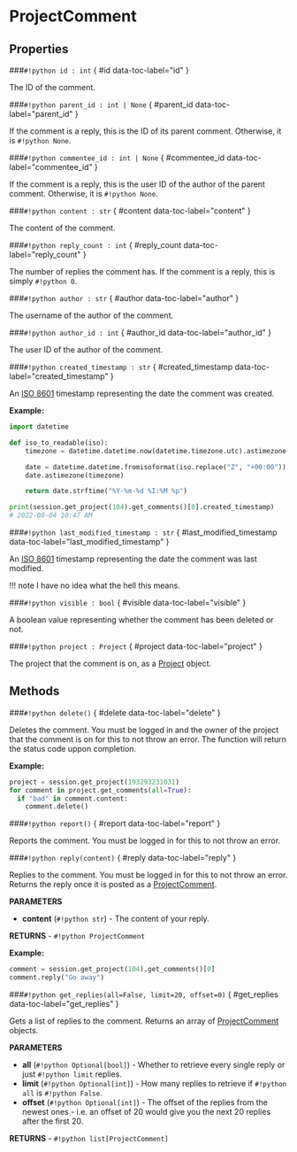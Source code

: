 # **ProjectComment**

## Properties

###`#!python id : int` { #id data-toc-label="id" }

The ID of the comment.

###`#!python parent_id : int | None` { #parent_id data-toc-label="parent_id" }

If the comment is a reply, this is the ID of its parent comment. Otherwise, it is `#!python None`.

###`#!python commentee_id : int | None` { #commentee_id data-toc-label="commentee_id" }

If the comment is a reply, this is the user ID of the author of the parent comment. Otherwise, it is `#!python None`.

###`#!python content : str` { #content data-toc-label="content" }

The content of the comment.

###`#!python reply_count : int` { #reply_count data-toc-label="reply_count" }

The number of replies the comment has. If the comment is a reply, this is simply `#!python 0`.

###`#!python author : str` { #author data-toc-label="author" }

The username of the author of the comment.

###`#!python author_id : int` { #author_id data-toc-label="author_id" }

The user ID of the author of the comment.

###`#!python created_timestamp : str` { #created_timestamp data-toc-label="created_timestamp" }

An [ISO 8601](https://en.wikipedia.org/wiki/ISO_8601) timestamp representing the date the comment was created.

**Example:**

```python
import datetime

def iso_to_readable(iso):
    timezone = datetime.datetime.now(datetime.timezone.utc).astimezone().tzinfo

    date = datetime.datetime.fromisoformat(iso.replace("Z", "+00:00"))
    date.astimezone(timezone)

    return date.strftime("%Y-%m-%d %I:%M %p")

print(session.get_project(104).get_comments()[0].created_timestamp)
# 2022-08-04 10:47 AM
```

###`#!python last_modified_timestamp : str` { #last_modified_timestamp data-toc-label="last_modified_timestamp" }

An [ISO 8601](https://en.wikipedia.org/wiki/ISO_8601) timestamp representing the date the comment was last modified.

!!! note
    I have no idea what the hell this means.

###`#!python visible : bool` { #visible data-toc-label="visible" }

A boolean value representing whether the comment has been deleted or not.

###`#!python project : Project` { #project data-toc-label="project" }

The project that the comment is on, as a [Project](../Project) object.

## Methods

###`#!python delete()` { #delete data-toc-label="delete" }

Deletes the comment. You must be logged in and the owner of the project that the comment is on for this to not throw an error.
The function will return the status code uppon completion.

**Example:**

```python
project = session.get_project(193293231031)
for comment in project.get_comments(all=True):
  if "bad" in comment.content:
    comment.delete()
```

###`#!python report()` { #report data-toc-label="report" }

Reports the comment. You must be logged in for this to not throw an error.

###`#!python reply(content)` { #reply data-toc-label="reply" 
}

Replies to the comment. You must be logged in for this to not throw an error. Returns the reply once it is posted as a [ProjectComment](../ProjectComment).

**PARAMETERS**

- **content** (`#!python str`) - The content of your reply.

**RETURNS** - `#!python ProjectComment`

**Example:**

```python
comment = session.get_project(104).get_comments()[0]
comment.reply("Go away")
```

###`#!python get_replies(all=False, limit=20, offset=0)` { #get_replies data-toc-label="get_replies" }

Gets a list of replies to the comment. Returns an array of [ProjectComment](../ProjectComment) objects.

**PARAMETERS**

- **all** (`#!python Optional[bool]`) - Whether to retrieve every single reply or just `#!python limit` replies.
- **limit** (`#!python Optional[int]`) - How many replies to retrieve if `#!python all` is `#!python False`.
- **offset** (`#!python Optional[int]`) -  The offset of the replies from the newest ones - i.e. an offset of 20 would give you the next 20 replies after the first 20.

**RETURNS** - `#!python list[ProjectComment]`

